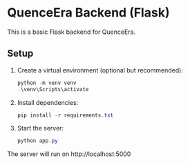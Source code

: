 # QuenceEra Backend (Flask)

This is a basic Flask backend for QuenceEra.

## Setup

1. Create a virtual environment (optional but recommended):
   ```powershell
   python -m venv venv
   .\venv\Scripts\activate
   ```
2. Install dependencies:
   ```powershell
   pip install -r requirements.txt
   ```
3. Start the server:
   ```powershell
   python app.py
   ```

The server will run on http://localhost:5000
